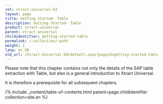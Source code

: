 ```yaml
---
ref: xtract-universal-03
layout: page
title: Getting Started- Table
description: Getting Started- Table
product: xtract-universal
parent: xtract-universal
childidentifier: getting-started-table
permalink: /:collection/:path
weight: 2
lang: en_GB
old_url: /Xtract-Universal-EN/default.aspx?pageid=getting-started-table
---
```


Please note that this chapter contains not only the details of the SAP table extraction with Table, but also is a general introduction to Xtract Universal.

It is therefore a prerequisite for all subsequent chapters.


{% include _content/table-of-contents.html parent=page.childidentifier collection=site.en %}
<!--stackedit_data:
eyJoaXN0b3J5IjpbLTMxNTEzMzExXX0=
-->

